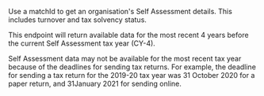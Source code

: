 <p>Use a matchId to get an organisation's Self Assessment details. This includes turnover and tax solvency status.</p>

<p>This endpoint will return available data for the most recent 4 years before the current Self Assessment tax year (CY-4).</p>

<p>Self Assessment data may not be available for the most recent tax year because of the deadlines for sending tax returns. For example, the deadline for sending a tax return for the 2019-20 tax year was 31 October 2020 for a paper return, and 31January 2021 for sending online.</p>